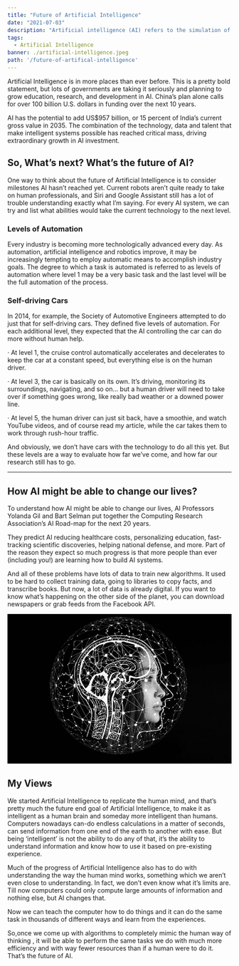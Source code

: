 ```yaml
---
title: "Future of Artificial Intelligence"
date: "2021-07-03"
description: "Artificial intelligence (AI) refers to the simulation of human intelligence in machines that are programmed to think like humans and mimic their actions. Let's find out where it is headed to and what is it's end goal."
tags:
  - Artificial Intelligence
banner: ./artificial-intelligence.jpeg
path: '/future-of-artifical-intelligence'
---
```


Artificial Intelligence is in more places than ever before. This is a pretty bold statement, but lots of governments are taking it seriously and planning to grow education, research, and development in AI. China’s plan alone calls for over 100 billion U.S. dollars in funding over the next 10 years.

AI has the potential to add US$957 billion, or 15 percent of India’s current gross value in 2035. The combination of the technology, data and talent that make intelligent systems possible has reached critical mass, driving extraordinary growth in AI investment.


## So, What’s next? What’s the future of AI?

One way to think about the future of Artificial Intelligence is to consider milestones AI hasn’t reached yet.
Current robots aren’t quite ready to take on human professionals, and Siri and Google Assistant still has a lot of trouble understanding exactly what I’m saying. For every AI system, we can try and list what abilities would take the current technology to the next level.


### Levels of Automation

Every industry is becoming more technologically advanced every day. As automation, artificial intelligence and robotics improve, it may be increasingly tempting to employ automatic means to accomplish industry goals. The degree to which a task is automated is referred to as levels of automation where level 1 may be a very basic task and the last level will be the full automation of the process.

### Self-driving Cars

In 2014, for example, the Society of Automotive Engineers attempted to do just that for self-driving cars. They defined five levels of automation. For each additional level, they expected that the AI controlling the car can do more without human help.

· At level 1, the cruise control automatically accelerates and decelerates to keep the car at a constant speed, but everything else is on the human driver.

· At level 3, the car is basically on its own. It’s driving, monitoring its surroundings, navigating, and so on… but a human driver will need to take over if something goes wrong, like really bad weather or a downed power line.

· At level 5, the human driver can just sit back, have a smoothie, and watch YouTube videos, and of course read my article, while the car takes them to work through rush-hour traffic.

And obviously, we don’t have cars with the technology to do all this yet. But these levels are a way to evaluate how far we’ve come, and how far our research still has to go.

---

## How AI might be able to change our lives?

To understand how AI might be able to change our lives, AI Professors Yolanda Gil and Bart Selman put together the Computing Research Association’s AI Road-map for the next 20 years.

They predict AI reducing healthcare costs, personalizing education, fast-tracking scientific discoveries, helping national defense, and more. Part of the reason they expect so much progress is that more people than ever (including you!) are learning how to build AI systems.

And all of these problems have lots of data to train new algorithms. It used to be hard to collect training data, going to libraries to copy facts, and transcribe books. But now, a lot of data is already digital. If you want to know what’s happening on the other side of the planet, you can download newspapers or grab feeds from the Facebook API.

![Artificial Intelligence](./artificial-intelligence.jpeg) 

## My Views

We started Artificial Intelligence to replicate the human mind, and that’s pretty much the future end goal of Artificial Intelligence, to make it as intelligent as a human brain and someday more intelligent than humans. Computers nowadays can-do endless calculations in a matter of seconds, can send information from one end of the earth to another with ease. But being ‘intelligent’ is not the ability to do any of that, it’s the ability to understand information and know how to use it based on pre-existing experience.

Much of the progress of Artificial Intelligence also has to do with understanding the way the human mind works, something which we aren’t even close to understanding. In fact, we don’t even know what it’s limits are. Till now computers could only compute large amounts of information and nothing else, but AI changes that.

Now we can teach the computer how to do things and it can do the same task in thousands of different ways and learn from the experiences.

So,once we come up with algorithms to completely mimic the human way of thinking , it will be able to perform the same tasks we do with much more efficiency and with way fewer resources than if a human were to do it. That’s the future of AI.